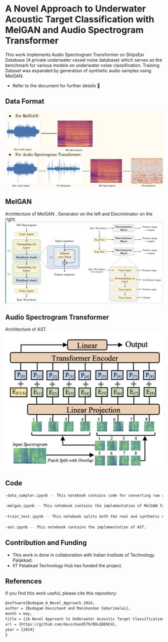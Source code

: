 # A Novel Approach to Underwater Acoustic Target Classification with MelGAN and Audio Spectrogram Transformer

This work implements Audio Spectrogram Transformer on ShipsEar Database (A private underwater vessel noise database) which serves as the benchmark for various models on underwater noise classification. Training Dataset was expanded by generation of synthetic audio samples using MelGAN.

- Refer to the document for further details 📖

## Data Format
![Data](imgs/data.png)

## MelGAN
Architecture of MelGAN , Generator on the left and Discriminator on the right.
![MelGAN](imgs/melgan.png)
## Audio Spectrogram Transformer
Architecture of AST.
![AST](imgs/ast.png)

## Code 
```bash
-data_sampler.ipynb -- This notebook contains code for converting raw audio files of the database into suitable formats and lengths for training AST

-melgan.ipynb -- This notebook contains the implementation of MelGAN for generating synthetic audio samples. This notebooks has to be run for each class of the database seperately.

-train_test.ipynb -- This notebook splits both the real and synthetic data into train, validation and test splits. we suggest to run this code for each class of the database seperately for mitigating class imbalance.

-ast.ipynb -- This notebook contains the implementation of AST.
```

## Contribution and Funding
- This work is done in collaboration with Indian Institute of Technology Palakkad.
- IIT Palakkad Technology Hub has funded the project.

## References
if you find this work useful, please cite this repository:
```bash
@software{Budagam_A_Novel_Approach_2024,
author = {Budagam Devichand and Manikandan Sabarimalai},
month = may,
title = {{A Novel Approach to Underwater Acoustic Target Classification with MelGAN and Audio Spectrogram Transformer}},
url = {https://github.com/devichand579/ROLEBENCH},
year = {2024}
}
```



